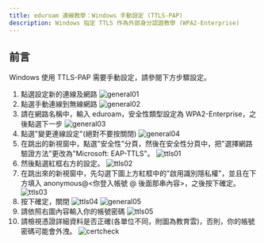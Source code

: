 ```yaml
---
title: eduroam 連線教學：Windows 手動設定 (TTLS-PAP)
description: Windows 指定 TTLS 作為外部身分認證教學 (WPA2-Enterprise)
---
```


## 前言
Windows 使用 TTLS-PAP 需要手動設定，請參閱下方步驟設定。

1. 點選設定新的連線及網路
![general01](winmanual/general01.png)
2. 點選手動連線到無線網路
![general02](winmanual/general02.png)
3. 請在網路名稱中，輸入 eduroam，安全性類型設定為 WPA2-Enterprise，之後點選下一步
![general03](winmanual/general03.png)
4. 點選"變更連線設定"(絕對不要按關閉)
![general04](winmanual/general04.png)
5. 在跳出的新視窗中，點選"安全性"分頁，然後在安全性分頁中，把"選擇網路驗證方法"更改為"Microsoft: EAP-TTLS"。
![ttls01](winmanual/ttls01.png)
6. 然後點選紅框右方的設定。
![ttls02](winmanual/ttls02.png)
7. 在跳出來的新視窗中，先勾選下圖上方紅框中的"啟用識別隱私權"，並且在下方填入 anonymous@<你登入帳號 @ 後面那串內容>，之後按下確定。
![ttls03](winmanual/ttls03.png)
8. 按下確定，關閉
![ttls04](winmanual/ttls04.png)
![general05](winmanual/general05.png)
9. 請依照右圖內容輸入你的帳號密碼
![ttls05](winmanual/ttls05.png)
10. 請檢視憑證詳細資料是否正確(各單位不同，附圖為教育雲)，否則，你的帳號密碼可能會外洩。
![certcheck](winmanual/certcheck.png)